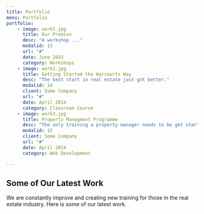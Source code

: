 ```yaml
---
title: Portfolio
menu: Portfolio
portfolio:
    - image: work1.jpg
      title: Our Promise
      desc: "A workshop ..."
      modalid: 13
      url: "#"
      date: June 2015
      category: Workshops
    - image: work2.jpg
      title: Getting Started the Harcourts Way
      desc: "The best start in real estate just got better."
      modalid: 14
      client: Some Company
      url: "#"
      date: April 2014
      category: Classroom Course
    - image: work3.jpg
      title: Property Managment Programme
      desc: "The only training a property manager needs to be get started or to take their business to the next level."
      modalid: 15
      client: Some Company
      url: "#"
      date: April 2014
      category: Web Development

---
```


## Some of Our Latest Work

We are constantly improve and creating new training for those in the real estate industry. Here is some of our latest work.
